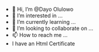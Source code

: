 - 👋 Hi, I’m @Dayo Olulowo
- 👀 I’m interested in ...
- 🌱 I’m currently learning ...
- 💞️ I’m looking to collaborate on ...
- 📫 How to reach me ...
- I have an Html Certificate
<!---
Dayo Olulowo is a ✨ special ✨ repository because its `README.md` (this file) appears on your GitHub profile.
You can click the Preview link to take a look at your changes.
--->
